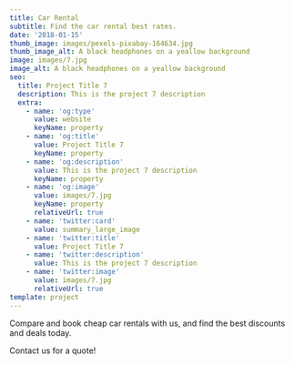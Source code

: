 ```yaml
---
title: Car Rental
subtitle: Find the car rental best rates.
date: '2018-01-15'
thumb_image: images/pexels-pixabay-164634.jpg
thumb_image_alt: A black headphones on a yeallow background
image: images/7.jpg
image_alt: A black headphones on a yeallow background
seo:
  title: Project Title 7
  description: This is the project 7 description
  extra:
    - name: 'og:type'
      value: website
      keyName: property
    - name: 'og:title'
      value: Project Title 7
      keyName: property
    - name: 'og:description'
      value: This is the project 7 description
      keyName: property
    - name: 'og:image'
      value: images/7.jpg
      keyName: property
      relativeUrl: true
    - name: 'twitter:card'
      value: summary_large_image
    - name: 'twitter:title'
      value: Project Title 7
    - name: 'twitter:description'
      value: This is the project 7 description
    - name: 'twitter:image'
      value: images/7.jpg
      relativeUrl: true
template: project
---
```

Compare and book cheap car rentals with us, and find the best discounts and deals today.

Contact us for a quote!
